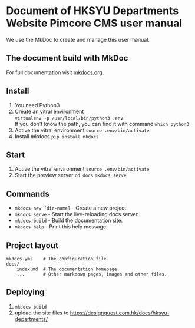# Document of HKSYU Departments Website Pimcore CMS user manual
We use the MkDoc to create and manage this user manual.

## The document build with MkDoc
For full documentation visit [mkdocs.org](https://mkdocs.org).

## Install
1. You need Python3
2. Create an vitral environment\
   `virtualenv -p /usr/local/bin/python3 .env`\
   If you don't know the path, you can find it with command `which python3`
3. Active the vitral environment
   `source .env/bin/activate`
4. Install mkdocs
   `pip install mkdocs`

## Start
1. Active the vitral environment
   `source .env/bin/activate`
2. Start the preview server
   `cd docs`
   `mkdocs serve`

## Commands

* `mkdocs new [dir-name]` - Create a new project.
* `mkdocs serve` - Start the live-reloading docs server.
* `mkdocs build` - Build the documentation site.
* `mkdocs help` - Print this help message.

## Project layout

    mkdocs.yml    # The configuration file.
    docs/
        index.md  # The documentation homepage.
        ...       # Other markdown pages, images and other files.

## Deploying
1.  `mkdocs build`
2.  upload the site files to https://designquest.com.hk/docs/hksyu-departments/